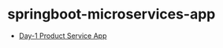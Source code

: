 # springboot-microservices-app
- [Day-1 Product Service App](https://github.com/satishppawar/springboot-microservices-app/tree/day-1)
